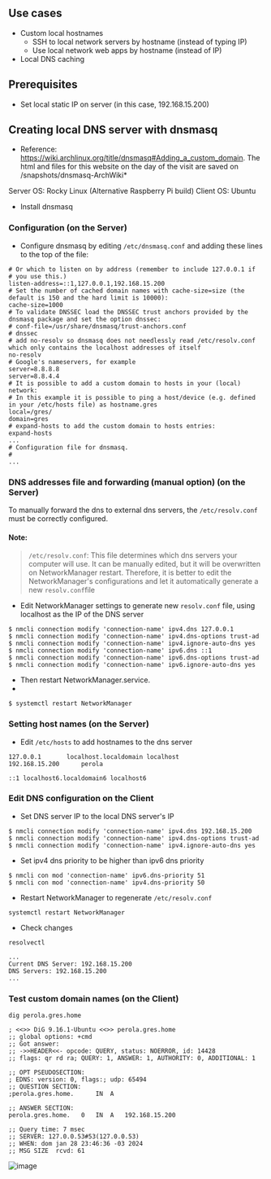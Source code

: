 ## Use cases

- Custom local hostnames
  - SSH to local network servers by hostname (instead of typing IP)
  - Use local network web apps by hostname (instead of IP)
- Local DNS caching

## Prerequisites

- Set local static IP on server (in this case, 192.168.15.200)

## Creating local DNS server with dnsmasq

- Reference: https://wiki.archlinux.org/title/dnsmasq#Adding_a_custom_domain. The html and files for this website on the day of the visit are saved on /snapshots/dnsmasq-ArchWiki*

Server OS: Rocky Linux (Alternative Raspberry Pi build)
Client OS: Ubuntu

- Install dnsmasq

### Configuration (on the Server)

- Configure dnsmasq by editing `/etc/dnsmasq.conf` and adding these lines to the top of the file:

```shell
# Or which to listen on by address (remember to include 127.0.0.1 if
# you use this.)
listen-address=::1,127.0.0.1,192.168.15.200
# Set the number of cached domain names with cache-size=size (the default is 150 and the hard limit is 10000):
cache-size=1000
# To validate DNSSEC load the DNSSEC trust anchors provided by the dnsmasq package and set the option dnssec:
# conf-file=/usr/share/dnsmasq/trust-anchors.conf
# dnssec
# add no-resolv so dnsmasq does not needlessly read /etc/resolv.conf which only contains the localhost addresses of itself
no-resolv
# Google's nameservers, for example
server=8.8.8.8
server=8.8.4.4
# It is possible to add a custom domain to hosts in your (local) network:
# In this example it is possible to ping a host/device (e.g. defined in your /etc/hosts file) as hostname.gres
local=/gres/
domain=gres
# expand-hosts to add the custom domain to hosts entries:
expand-hosts
...
# Configuration file for dnsmasq.
#
...
```

### DNS addresses file and forwarding (manual option) (on the Server)

To manually forward the dns to external dns servers, the `/etc/resolv.conf` must be correctly configured.

#### Note:

>`/etc/resolv.conf`: This file determines which dns servers your computer will use. It can be manually edited, 
but it will be overwritten on NetworkManager restart. Therefore, it is better to edit the NetworkManager's
configurations and let it automatically generate a new `resolv.conf`file

- Edit NetworkManager settings to generate new `resolv.conf` file, using localhost as the IP of the DNS server

```shell
$ nmcli connection modify 'connection-name' ipv4.dns 127.0.0.1
$ nmcli connection modify 'connection-name' ipv4.dns-options trust-ad
$ nmcli connection modify 'connection-name' ipv4.ignore-auto-dns yes
$ nmcli connection modify 'connection-name' ipv6.dns ::1
$ nmcli connection modify 'connection-name' ipv6.dns-options trust-ad
$ nmcli connection modify 'connection-name' ipv6.ignore-auto-dns yes
```

- Then restart NetworkManager.service.
- 
```shell
$ systemctl restart NetworkManager
```

### Setting host names (on the Server)

- Edit `/etc/hosts` to add hostnames to the dns server

```
127.0.0.1		localhost.localdomain localhost
192.168.15.200		perola

::1	localhost6.localdomain6 localhost6
```

### Edit DNS configuration on the Client

- Set DNS server IP to the local DNS server's IP

```shell
$ nmcli connection modify 'connection-name' ipv4.dns 192.168.15.200
$ nmcli connection modify 'connection-name' ipv4.dns-options trust-ad
$ nmcli connection modify 'connection-name' ipv4.ignore-auto-dns yes
```

- Set ipv4 dns priority to be higher than ipv6 dns priority

```shell
$ nmcli con mod 'connection-name' ipv6.dns-priority 51
$ nmcli con mod 'connection-name' ipv4.dns-priority 50
```

- Restart NetworkManager to regenerate `/etc/resolv.conf`

```shell
systemctl restart NetworkManager
```

- Check changes

```shell
resolvectl
```

```shell
...
Current DNS Server: 192.168.15.200
DNS Servers: 192.168.15.200
...
```

### Test custom domain names (on the Client)

```shell
dig perola.gres.home
```

```shell
; <<>> DiG 9.16.1-Ubuntu <<>> perola.gres.home
;; global options: +cmd
;; Got answer:
;; ->>HEADER<<- opcode: QUERY, status: NOERROR, id: 14428
;; flags: qr rd ra; QUERY: 1, ANSWER: 1, AUTHORITY: 0, ADDITIONAL: 1

;; OPT PSEUDOSECTION:
; EDNS: version: 0, flags:; udp: 65494
;; QUESTION SECTION:
;perola.gres.home.		IN	A

;; ANSWER SECTION:
perola.gres.home.	0	IN	A	192.168.15.200

;; Query time: 7 msec
;; SERVER: 127.0.0.53#53(127.0.0.53)
;; WHEN: dom jan 28 23:46:36 -03 2024
;; MSG SIZE  rcvd: 61
```

![image](https://github.com/brunomariz/it-support/assets/48870924/4fff9302-0d4c-46c6-ba36-899814866de9)


